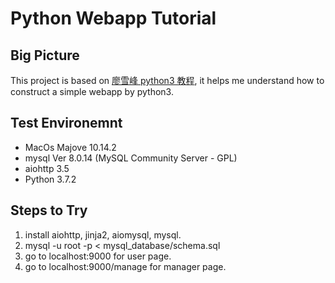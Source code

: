 # Python Webapp Tutorial
## Big Picture
This project is based on [廖雪峰 python3 教程](https://www.liaoxuefeng.com/wiki/0014316089557264a6b348958f449949df42a6d3a2e542c000), it helps me understand how to construct a simple webapp by python3.

## Test Environemnt
* MacOs Majove 10.14.2
* mysql  Ver 8.0.14 (MySQL Community Server - GPL)
* aiohttp 3.5
* Python 3.7.2

## Steps to Try
1. install aiohttp, jinja2, aiomysql, mysql.
2. mysql -u root -p < mysql_database/schema.sql
3. go to localhost:9000 for user page.
4. go to localhost:9000/manage for manager page.